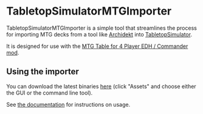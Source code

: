 # TabletopSimulatorMTGImporter

TabletopSimulatorMTGImporter is a simple tool that streamlines the process for importing MTG decks from a tool like [Archidekt](https://archidekt.com/) into [TabletopSimulator](https://store.steampowered.com/). 

It is designed for use with the [MTG Table for 4 Player EDH / Commander mod](https://steamcommunity.com/sharedfiles/filedetails/?id=957693009).

## Using the importer

You can download the latest binaries [here](https://github.com/madelson/TabletopSimulatorMTGDeckImporter/releases) (click "Assets" and choose either the GUI or the command line tool).

See [the documentation](docs/instructions.md) for instructions on usage.
